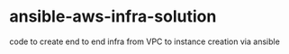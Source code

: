 # ansible-aws-infra-solution
code to create end to end infra from VPC to instance creation via ansible
